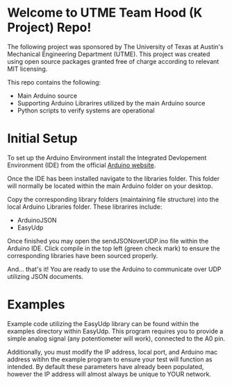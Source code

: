# Welcome to UTME Team Hood (K Project) Repo!
The following project was sponsored by The University of Texas at Austin's Mechanical Engineering Department (UTME). This project was created using open source packages granted free of charge according to relevant MIT licensing.

This repo contains the following:
- Main Arduino source
- Supporting Arduino Librarires utilized by the main Arduino source
- Python scripts to verify systems are operational

# Initial Setup
To set up the Arduino Environment install the Integrated Devlopement Environment (IDE) from the official [Arduino website](https://www.arduino.cc/en/Main/Software).

Once the IDE has been installed navigate to the libraries folder. This folder will normally be located within the main Arduino folder on your desktop.

Copy the corresponding library folders (maintaining file structure) into the local Arduino Libraries folder. These librarires include:
- ArduinoJSON
- EasyUdp

Once finished you may open the sendJSONoverUDP.ino file within the Arduino IDE. Click compile in the top left (green check mark) to ensure the corresponding libraries have been sourced properly.

And... that's it! You are ready to use the Arduino to communicate over UDP utilizing JSON documents.

# Examples
Example code utilizing the EasyUdp library can be found within the examples directory within EasyUdp. This program requires you to provide a simple analog signal (any potentiometer will work), connected to the A0 pin.

Additionally, you must modify the IP address, local port, and Arduino mac address witihn the example program to ensure your test will function as intended. By default these parameters have already been populated, however the IP address will almost always be unique to YOUR network.
